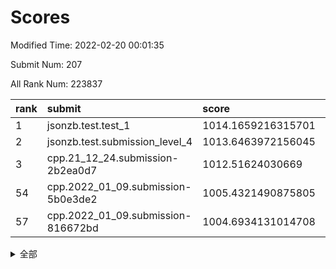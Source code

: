 # Scores

Modified Time: 2022-02-20 00:01:35

Submit Num: 207

All Rank Num: 223837

| rank |               submit               |       score        |       sigma        | pk_num |
| :--- | :--------------------------------- | :----------------- | :----------------- | :----- |
| 1    | jsonzb.test.test_1                 | 1014.1659216315701 | 0.8226027211770115 | 4325   |
| 2    | jsonzb.test.submission_level_4     | 1013.6463972156045 | 0.7984131833055966 | 4319   |
| 3    | cpp.21_12_24.submission-2b2ea0d7   | 1012.51624030669   | 0.7937037905420187 | 4322   |
| 54   | cpp.2022_01_09.submission-5b0e3de2 | 1005.4321490875805 | 0.7139088441126201 | 4323   |
| 57   | cpp.2022_01_09.submission-816672bd | 1004.6934131014708 | 0.7320004384201977 | 4327   |


<details>
<summary>全部</summary>

| rank |                 submit                 |       score        |       sigma        | pk_num |
| :--- | :------------------------------------- | :----------------- | :----------------- | :----- |
| 1    | jsonzb.test.test_1                     | 1014.1659216315701 | 0.8226027211770115 | 4325   |
| 2    | jsonzb.test.submission_level_4         | 1013.6463972156045 | 0.7984131833055966 | 4319   |
| 3    | cpp.21_12_24.submission-2b2ea0d7       | 1012.51624030669   | 0.7937037905420187 | 4322   |
| 4    | gobigger.level_3.submission_level_3_44 | 1011.5152844769907 | 0.7725602790315912 | 4326   |
| 5    | gobigger.level_3.submission_level_3_33 | 1011.487545267528  | 0.8109584556247569 | 4321   |
| 6    | gobigger.level_3.submission_level_3_38 | 1011.466597304075  | 0.7672420959872516 | 4320   |
| 7    | gobigger.level_3.submission_level_3_1  | 1011.3803753707176 | 0.7709904853517151 | 4322   |
| 8    | gobigger.level_3.submission_level_3_12 | 1011.2584749297356 | 0.7790777045045811 | 4326   |
| 9    | gobigger.level_3.submission_level_3_4  | 1010.9504156979688 | 0.7859587599754588 | 4324   |
| 10   | gobigger.level_3.submission_level_3_32 | 1010.8583699883927 | 0.7754811637230021 | 4325   |
| 11   | gobigger.level_3.submission_level_3_6  | 1010.8509592399012 | 0.7603351573946466 | 4327   |
| 12   | gobigger.level_3.submission_level_3_25 | 1010.8079698895914 | 0.7703751130237392 | 4328   |
| 13   | gobigger.level_3.submission_level_3_37 | 1010.7729656714953 | 0.7474341686041454 | 4322   |
| 14   | gobigger.level_3.submission_level_3_11 | 1010.7177186105062 | 0.7666477652019937 | 4323   |
| 15   | gobigger.level_3.submission_level_3_36 | 1010.6867334811878 | 0.7779056594791757 | 4328   |
| 16   | gobigger.level_3.submission_level_3_10 | 1010.6376634045489 | 0.7351352039252704 | 4323   |
| 17   | gobigger.level_3.submission_level_3_8  | 1010.5983214972439 | 0.7501812938505306 | 4328   |
| 18   | gobigger.level_3.submission_level_3_19 | 1010.5909487672722 | 0.7801829886971337 | 4320   |
| 19   | gobigger.level_3.submission_level_3_35 | 1010.571501924249  | 0.7872257706373375 | 4328   |
| 20   | gobigger.level_3.submission_level_3_48 | 1010.558667667628  | 0.7674660110828044 | 4325   |
| 21   | gobigger.level_3.submission_level_3_47 | 1010.546699336356  | 0.7602535696153508 | 4327   |
| 22   | gobigger.level_3.submission_level_3_15 | 1010.5246021535945 | 0.7705022488975983 | 4324   |
| 23   | gobigger.level_3.submission_level_3_7  | 1010.4558716260328 | 0.76683524258946   | 4323   |
| 24   | gobigger.level_3.submission_level_3_5  | 1010.3893706242682 | 0.7694468233618054 | 4330   |
| 25   | gobigger.level_3.submission_level_3_22 | 1010.354095647005  | 0.7543813724237931 | 4327   |
| 26   | gobigger.level_3.submission_level_3_2  | 1010.2403157874032 | 0.7712815077654464 | 4323   |
| 27   | gobigger.level_3.submission_level_3_31 | 1010.1773691510807 | 0.7774001764491183 | 4327   |
| 28   | gobigger.level_3.submission_level_3_30 | 1010.1224280671395 | 0.7729692619408268 | 4328   |
| 29   | gobigger.level_3.submission_level_3_13 | 1010.1121473249651 | 0.7867986303917891 | 4328   |
| 30   | gobigger.level_3.submission_level_3_16 | 1010.0458202420728 | 0.7836920374833489 | 4322   |
| 31   | gobigger.level_3.submission_level_3_45 | 1009.9898906872093 | 0.761088352888572  | 4329   |
| 32   | gobigger.level_3.submission_level_3_39 | 1009.8075389914657 | 0.7705580536435361 | 4329   |
| 33   | gobigger.level_3.submission_level_3_23 | 1009.7851372122058 | 0.7623181621296471 | 4325   |
| 34   | gobigger.level_3.submission_level_3_42 | 1009.7726061733031 | 0.744547624762657  | 4324   |
| 35   | gobigger.level_3.submission_level_3_24 | 1009.7287057378123 | 0.7665833876759265 | 4321   |
| 36   | gobigger.level_3.submission_level_3_27 | 1009.7152322904461 | 0.7635421606202579 | 4328   |
| 37   | gobigger.level_3.submission_level_3_21 | 1009.6652478283875 | 0.7561994438060679 | 4326   |
| 38   | gobigger.level_3.submission_level_3_34 | 1009.4953904028033 | 0.7699383843565816 | 4329   |
| 39   | gobigger.level_3.submission_level_3_28 | 1009.3946530408075 | 0.7667556731368428 | 4322   |
| 40   | gobigger.level_3.submission_level_3_18 | 1009.3767138193217 | 0.7579843088107682 | 4324   |
| 41   | gobigger.level_3.submission_level_3_0  | 1009.3004472688391 | 0.7622396591730279 | 4325   |
| 42   | gobigger.level_3.submission_level_3_9  | 1009.2783756958324 | 0.7527950136905025 | 4321   |
| 43   | gobigger.level_3.submission_level_3_3  | 1009.1807838474316 | 0.7350897256591172 | 4325   |
| 44   | gobigger.level_3.submission_level_3_20 | 1009.0679688239794 | 0.7492244114279775 | 4324   |
| 45   | gobigger.level_3.submission_level_3_40 | 1009.0240777426379 | 0.7466106396119027 | 4330   |
| 46   | gobigger.level_3.submission_level_3_46 | 1008.9296652332268 | 0.767707326722559  | 4326   |
| 47   | gobigger.level_3.submission_level_3_14 | 1008.8541066834387 | 0.7525339408891313 | 4326   |
| 48   | gobigger.level_3.submission_level_3_41 | 1008.8143741798119 | 0.7794188934094536 | 4325   |
| 49   | gobigger.level_3.submission_level_3_17 | 1008.6634903455349 | 0.7499667503295762 | 4327   |
| 50   | gobigger.level_3.submission_level_3_49 | 1008.4148003250646 | 0.738578497020814  | 4321   |
| 51   | gobigger.level_3.submission_level_3_29 | 1008.3246710303599 | 0.7495548991223433 | 4325   |
| 52   | gobigger.level_3.submission_level_3_26 | 1008.1095211000201 | 0.7455421054114102 | 4327   |
| 53   | gobigger.level_3.submission_level_3_43 | 1007.740312073256  | 0.7520994259634007 | 4322   |
| 54   | cpp.2022_01_09.submission-5b0e3de2     | 1005.4321490875805 | 0.7139088441126201 | 4323   |
| 55   | gobigger.level_1.submission_level_1_23 | 1004.7731236420015 | 0.7296107014576899 | 4323   |
| 56   | gobigger.level_1.submission_level_1_13 | 1004.7519145340476 | 0.7209185112931904 | 4327   |
| 57   | cpp.2022_01_09.submission-816672bd     | 1004.6934131014708 | 0.7320004384201977 | 4327   |
| 58   | gobigger.level_1.submission_level_1_9  | 1004.5706873866479 | 0.711802757866836  | 4325   |
| 59   | gobigger.level_1.submission_level_1_29 | 1004.3695829268927 | 0.724774813240076  | 4326   |
| 60   | gobigger.level_1.submission_level_1_36 | 1004.3649522735695 | 0.7188712491098558 | 4323   |
| 61   | gobigger.level_1.submission_level_1_15 | 1004.3277399479971 | 0.7072276819363585 | 4327   |
| 62   | gobigger.level_1.submission_level_1_34 | 1004.2924747904339 | 0.718675725935857  | 4321   |
| 63   | gobigger.level_1.submission_level_1_43 | 1004.2484644408387 | 0.7136594834313578 | 4328   |
| 64   | gobigger.level_1.submission_level_1_7  | 1004.1480899710349 | 0.7156214845526306 | 4328   |
| 65   | gobigger.level_1.submission_level_1_47 | 1003.881361260638  | 0.713712896535282  | 4325   |
| 66   | gobigger.level_1.submission_level_1_8  | 1003.8351888695643 | 0.7097938038667354 | 4327   |
| 67   | gobigger.level_1.submission_level_1_37 | 1003.7463113706318 | 0.7162096814698563 | 4326   |
| 68   | gobigger.level_1.submission_level_1_6  | 1003.6498260812226 | 0.7189158209533996 | 4325   |
| 69   | gobigger.level_1.submission_level_1_33 | 1003.6436431902721 | 0.7114976272163476 | 4325   |
| 70   | gobigger.level_1.submission_level_1_32 | 1003.6353877885274 | 0.7149903691612036 | 4324   |
| 71   | gobigger.level_1.submission_level_1_2  | 1003.6092370428056 | 0.7145802943940622 | 4326   |
| 72   | gobigger.level_1.submission_level_1_14 | 1003.5285359053814 | 0.7133672724446997 | 4324   |
| 73   | gobigger.level_1.submission_level_1_40 | 1003.4836227518422 | 0.717051617156652  | 4322   |
| 74   | gobigger.level_1.submission_level_1_11 | 1003.4442506531258 | 0.7167770528892979 | 4330   |
| 75   | gobigger.level_1.submission_level_1_39 | 1003.3219101725671 | 0.7214454874389608 | 4327   |
| 76   | gobigger.level_1.submission_level_1_44 | 1003.3198305717855 | 0.7077689759950652 | 4323   |
| 77   | gobigger.level_1.submission_level_1_21 | 1003.3049849333197 | 0.7274379060989806 | 4325   |
| 78   | gobigger.level_1.submission_level_1_17 | 1003.300314834034  | 0.7155603566662183 | 4325   |
| 79   | gobigger.level_1.submission_level_1_35 | 1003.289333143118  | 0.7172680149571778 | 4326   |
| 80   | gobigger.level_1.submission_level_1_24 | 1003.241324141896  | 0.7047053381915681 | 4326   |
| 81   | gobigger.level_1.submission_level_1_42 | 1003.1597912222803 | 0.7158237605053651 | 4330   |
| 82   | gobigger.level_1.submission_level_1_25 | 1003.1286855137321 | 0.7168263386279653 | 4325   |
| 83   | gobigger.level_1.submission_level_1_27 | 1003.0706682925241 | 0.7272755712735195 | 4323   |
| 84   | gobigger.level_1.submission_level_1_30 | 1003.0519515551802 | 0.7112555743591227 | 4326   |
| 85   | gobigger.level_1.submission_level_1_28 | 1003.0447957721993 | 0.7073384169011573 | 4327   |
| 86   | gobigger.level_1.submission_level_1_22 | 1003.0428785927957 | 0.7107840912072206 | 4321   |
| 87   | gobigger.level_1.submission_level_1_16 | 1003.0229033092463 | 0.715635459272062  | 4320   |
| 88   | gobigger.level_1.submission_level_1_41 | 1002.9180712138362 | 0.7049066950820092 | 4322   |
| 89   | gobigger.level_1.submission_level_1_45 | 1002.8749178383948 | 0.7103469811820795 | 4325   |
| 90   | gobigger.level_1.submission_level_1_0  | 1002.8603244610634 | 0.7136933222536019 | 4323   |
| 91   | gobigger.level_1.submission_level_1_20 | 1002.7948964282865 | 0.7194640215970229 | 4325   |
| 92   | gobigger.level_1.submission_level_1_19 | 1002.7791076305805 | 0.7131974171718107 | 4326   |
| 93   | gobigger.level_1.submission_level_1_1  | 1002.743969229913  | 0.7211357211368615 | 4325   |
| 94   | gobigger.level_1.submission_level_1_38 | 1002.7356730079302 | 0.7142280754259066 | 4324   |
| 95   | gobigger.level_1.submission_level_1_12 | 1002.7041177741634 | 0.7151960743840771 | 4327   |
| 96   | gobigger.level_1.submission_level_1_31 | 1002.6686935859766 | 0.7090885080325137 | 4325   |
| 97   | gobigger.level_1.submission_level_1_49 | 1002.6575624731838 | 0.7164723695168388 | 4325   |
| 98   | gobigger.level_1.submission_level_1_10 | 1002.4824485911263 | 0.7095530266250685 | 4325   |
| 99   | gobigger.level_1.submission_level_1_4  | 1002.2221019170186 | 0.7081004793187661 | 4324   |
| 100  | gobigger.level_1.submission_level_1_48 | 1002.1778339294021 | 0.707061126750901  | 4327   |
| 101  | gobigger.level_1.submission_level_1_3  | 1002.1495799395035 | 0.7078925735932812 | 4329   |
| 102  | gobigger.level_1.submission_level_1_26 | 1002.1131288025689 | 0.7084353126435434 | 4326   |
| 103  | gobigger.level_1.submission_level_1_46 | 1001.9900985943324 | 0.7194408441080206 | 4326   |
| 104  | gobigger.level_1.submission_level_1_5  | 1001.9819530394645 | 0.7190297504497299 | 4328   |
| 105  | gobigger.level_1.submission_level_1_18 | 1001.8820872107066 | 0.7072989948325118 | 4325   |
| 106  | gobigger.random.submission_random_42   | 997.5088736828976  | 0.7150643923576764 | 4326   |
| 107  | gobigger.random.submission_random_21   | 997.4603182433704  | 0.7011450765989418 | 4327   |
| 108  | gobigger.random.submission_random_23   | 996.9457802411179  | 0.7069928557265123 | 4328   |
| 109  | gobigger.random.submission_random_28   | 996.9388948992732  | 0.7043538463765588 | 4327   |
| 110  | gobigger.random.submission_random_24   | 996.7839275830578  | 0.7051495267999328 | 4329   |
| 111  | gobigger.random.submission_random_4    | 996.7263622552316  | 0.710073708685748  | 4326   |
| 112  | gobigger.random.submission_random_35   | 996.6756187406996  | 0.7102087147676723 | 4329   |
| 113  | gobigger.random.submission_random_32   | 996.645908578355   | 0.7022628336899942 | 4324   |
| 114  | gobigger.random.submission_random_36   | 996.6162750338256  | 0.7108488742873795 | 4328   |
| 115  | gobigger.random.submission_random_3    | 996.6026534820815  | 0.6896294938250019 | 4323   |
| 116  | gobigger.random.submission_random_37   | 996.4935329412974  | 0.7188774445345374 | 4322   |
| 117  | gobigger.random.submission_random_43   | 996.4662344323519  | 0.7071351455622316 | 4324   |
| 118  | gobigger.random.submission_random_6    | 996.4178473167915  | 0.7068881109235046 | 4324   |
| 119  | gobigger.random.submission_random_12   | 996.3672528155626  | 0.7237755920907857 | 4326   |
| 120  | gobigger.random.submission_random_44   | 996.3493480981736  | 0.7094098903043088 | 4325   |
| 121  | gobigger.random.submission_random_29   | 996.2393367129592  | 0.7159710647833727 | 4328   |
| 122  | gobigger.random.submission_random_8    | 996.2321222373331  | 0.7159090944124475 | 4331   |
| 123  | gobigger.random.submission_random_2    | 996.1836063076215  | 0.707621598055106  | 4326   |
| 124  | gobigger.random.submission_random_14   | 996.1182517409337  | 0.7036784825931971 | 4328   |
| 125  | gobigger.random.submission_random_13   | 996.1181797673754  | 0.7189808232860042 | 4329   |
| 126  | gobigger.random.submission_random_17   | 996.0781417730126  | 0.7061894126899816 | 4325   |
| 127  | gobigger.random.submission_random_38   | 995.9694600057347  | 0.6918609315432129 | 4324   |
| 128  | gobigger.random.submission_random_34   | 995.9630482591773  | 0.696509094794125  | 4327   |
| 129  | gobigger.random.submission_random_47   | 995.9200356704907  | 0.7198172525985539 | 4323   |
| 130  | gobigger.random.submission_random_10   | 995.9110320127314  | 0.7047767790137759 | 4329   |
| 131  | gobigger.random.submission_random_48   | 995.8689408283317  | 0.7274903374222086 | 4324   |
| 132  | gobigger.random.submission_random_27   | 995.8650435425599  | 0.7289829300079574 | 4326   |
| 133  | gobigger.random.submission_random_41   | 995.8568911095426  | 0.7129671158309722 | 4329   |
| 134  | gobigger.random.submission_random_39   | 995.8559694286243  | 0.7077707752372845 | 4324   |
| 135  | gobigger.random.submission_random_33   | 995.8431128550734  | 0.724481879181647  | 4326   |
| 136  | gobigger.random.submission_random_20   | 995.8224334625178  | 0.7032482420902421 | 4328   |
| 137  | gobigger.random.submission_random_45   | 995.8100133626755  | 0.7190570600460269 | 4324   |
| 138  | gobigger.random.submission_random_31   | 995.7865730856821  | 0.706396128647576  | 4323   |
| 139  | gobigger.random.submission_random_22   | 995.6277583828692  | 0.726473848254529  | 4327   |
| 140  | gobigger.random.submission_random_46   | 995.6055810752293  | 0.7200411436385851 | 4322   |
| 141  | gobigger.random.submission_random_7    | 995.599366786971   | 0.7114176805335337 | 4326   |
| 142  | gobigger.random.submission_random_25   | 995.5278409991246  | 0.7287943091570223 | 4332   |
| 143  | gobigger.random.submission_random_40   | 995.5256874813671  | 0.7030866351927952 | 4326   |
| 144  | gobigger.random.submission_random_49   | 995.5100051919028  | 0.7271476087295955 | 4330   |
| 145  | gobigger.random.submission_random_5    | 995.425234080404   | 0.7072133573941957 | 4324   |
| 146  | gobigger.random.submission_random_30   | 995.3686056293437  | 0.7321563837837574 | 4326   |
| 147  | gobigger.random.submission_random_11   | 995.363258361215   | 0.7148206201430951 | 4326   |
| 148  | gobigger.random.submission_random_19   | 995.2212224939876  | 0.7188005860122638 | 4323   |
| 149  | gobigger.random.submission_random_18   | 995.1523868767556  | 0.710830405008542  | 4326   |
| 150  | gobigger.random.submission_random_15   | 995.0889630470364  | 0.7108903485508857 | 4330   |
| 151  | gobigger.random.submission_random_26   | 994.7589938231572  | 0.7195193341453442 | 4326   |
| 152  | gobigger.random.submission_random_16   | 994.6771236576316  | 0.7179133768376348 | 4326   |
| 153  | gobigger.random.submission_random_1    | 994.6588887125157  | 0.7239887050399886 | 4326   |
| 154  | gobigger.random.submission_random_9    | 994.6254370795201  | 0.7187442449790432 | 4322   |
| 155  | gobigger.random.submission_random_0    | 994.5726253939015  | 0.7206939454986772 | 4324   |
| 156  | gobigger.level_2.submission_level_2_28 | 994.2622732859927  | 0.7219006073136621 | 4327   |
| 157  | gobigger.level_2.submission_level_2_38 | 993.6596069691026  | 0.7256633988992123 | 4326   |
| 158  | gobigger.level_2.submission_level_2_37 | 993.5353335023948  | 0.7318874697849337 | 4323   |
| 159  | gobigger.level_2.submission_level_2_13 | 993.4879941059297  | 0.7386579650521162 | 4320   |
| 160  | gobigger.level_2.submission_level_2_31 | 993.2414687361123  | 0.7394453185673971 | 4324   |
| 161  | gobigger.level_2.submission_level_2_10 | 993.0009611842912  | 0.7417744808005092 | 4323   |
| 162  | gobigger.level_2.submission_level_2_17 | 992.9949004941192  | 0.7344779328245995 | 4328   |
| 163  | gobigger.level_2.submission_level_2_8  | 992.7272562416476  | 0.7327359498089645 | 4328   |
| 164  | gobigger.level_2.submission_level_2_11 | 992.7029653993451  | 0.7415864126224119 | 4330   |
| 165  | gobigger.level_2.submission_level_2_30 | 992.6706181207683  | 0.734341878371834  | 4327   |
| 166  | gobigger.level_2.submission_level_2_20 | 992.6321463377027  | 0.7689534309735768 | 4328   |
| 167  | gobigger.level_2.submission_level_2_23 | 992.6167449658561  | 0.7381860702424732 | 4326   |
| 168  | gobigger.level_2.submission_level_2_26 | 992.6130925562677  | 0.7476138015223303 | 4327   |
| 169  | gobigger.level_2.submission_level_2_22 | 992.4251367412068  | 0.7764848323414826 | 4325   |
| 170  | gobigger.level_2.submission_level_2_34 | 992.4143415100185  | 0.7398908115689704 | 4327   |
| 171  | gobigger.level_2.submission_level_2_44 | 992.3995156076105  | 0.7474342301101786 | 4320   |
| 172  | gobigger.level_2.submission_level_2_3  | 992.3951556160621  | 0.7376087810693596 | 4329   |
| 173  | gobigger.level_2.submission_level_2_49 | 992.3922962500415  | 0.7509082524177728 | 4324   |
| 174  | gobigger.level_2.submission_level_2_19 | 992.388132507792   | 0.7478356146394295 | 4329   |
| 175  | gobigger.level_2.submission_level_2_2  | 992.3144369538813  | 0.7399389528959953 | 4324   |
| 176  | gobigger.level_2.submission_level_2_40 | 992.2957917614048  | 0.7457771282002987 | 4326   |
| 177  | gobigger.level_2.submission_level_2_24 | 992.2707483813289  | 0.7435331644912144 | 4325   |
| 178  | gobigger.level_2.submission_level_2_6  | 992.2597770801259  | 0.7435883577430145 | 4324   |
| 179  | gobigger.level_2.submission_level_2_7  | 992.2255904110939  | 0.7450435313528115 | 4324   |
| 180  | gobigger.level_2.submission_level_2_12 | 992.1936984565406  | 0.7483248277749192 | 4326   |
| 181  | gobigger.level_2.submission_level_2_32 | 992.1029669984321  | 0.7437008168491795 | 4327   |
| 182  | gobigger.level_2.submission_level_2_15 | 992.0591011258593  | 0.7552662132413651 | 4330   |
| 183  | gobigger.level_2.submission_level_2_47 | 991.9551642955594  | 0.7610098013322368 | 4327   |
| 184  | gobigger.level_2.submission_level_2_21 | 991.9503610259366  | 0.7595485947328474 | 4327   |
| 185  | gobigger.level_2.submission_level_2_4  | 991.8952102705945  | 0.7450944667156919 | 4324   |
| 186  | gobigger.level_2.submission_level_2_35 | 991.8054222551197  | 0.7551488055386515 | 4320   |
| 187  | gobigger.level_2.submission_level_2_43 | 991.800024168496   | 0.7374050757110537 | 4322   |
| 188  | gobigger.level_2.submission_level_2_9  | 991.7209463979933  | 0.7456353887476901 | 4323   |
| 189  | gobigger.level_2.submission_level_2_42 | 991.6484471334829  | 0.7607712168120889 | 4321   |
| 190  | gobigger.level_2.submission_level_2_41 | 991.5124353734117  | 0.739677600471041  | 4326   |
| 191  | gobigger.level_2.submission_level_2_25 | 991.4869170276703  | 0.7592170056203666 | 4325   |
| 192  | gobigger.level_2.submission_level_2_1  | 991.4355716357659  | 0.7455049281523085 | 4325   |
| 193  | gobigger.level_2.submission_level_2_18 | 991.4152413693972  | 0.7719179752718333 | 4321   |
| 194  | gobigger.level_2.submission_level_2_46 | 991.3493671397973  | 0.7375511508047862 | 4329   |
| 195  | gobigger.level_2.submission_level_2_39 | 991.3373457369252  | 0.7396227686261536 | 4326   |
| 196  | gobigger.level_2.submission_level_2_29 | 991.3021972024601  | 0.7559260136580379 | 4326   |
| 197  | gobigger.level_2.submission_level_2_36 | 991.2885180463077  | 0.7722740409400265 | 4327   |
| 198  | gobigger.level_2.submission_level_2_33 | 991.2588667916317  | 0.7670032840513105 | 4327   |
| 199  | gobigger.level_2.submission_level_2_14 | 991.2573758389029  | 0.7478287789991658 | 4322   |
| 200  | gobigger.level_2.submission_level_2_27 | 991.2263284405943  | 0.7460258412039603 | 4323   |
| 201  | gobigger.level_2.submission_level_2_0  | 991.1913913707767  | 0.7341961320690239 | 4324   |
| 202  | gobigger.level_2.submission_level_2_48 | 991.1639911563182  | 0.7685242929702103 | 4323   |
| 203  | gobigger.level_2.submission_level_2_16 | 990.924347670849   | 0.751981466966149  | 4327   |
| 204  | gobigger.level_2.submission_level_2_45 | 990.1592567484787  | 0.7922490208750448 | 4324   |
| 205  | gobigger.level_2.submission_level_2_5  | 990.0990819100563  | 0.7637998191863297 | 4329   |
| 206  | gobigger.none.submission_none_1        | 978.012159231068   | 1.2598626721767117 | 4328   |
| 207  | gobigger.none.submission_none_0        | 976.7258989077925  | 1.3681465019170902 | 4319   |

</details>